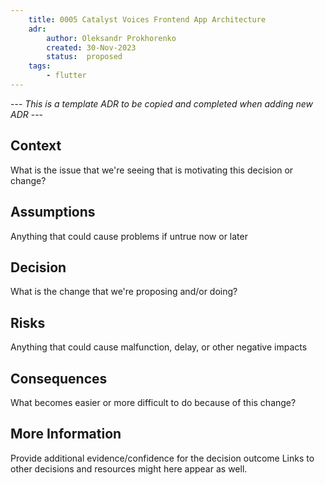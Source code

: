 ```yaml
---
    title: 0005 Catalyst Voices Frontend App Architecture
    adr:
        author: Oleksandr Prokhorenko
        created: 30-Nov-2023
        status:  proposed
    tags:
        - flutter
---
```


--- *This is a template ADR to be copied and completed when adding new ADR* ---

## Context

What is the issue that we're seeing that is motivating this decision or change?

## Assumptions

Anything that could cause problems if untrue now or later

## Decision

What is the change that we're proposing and/or doing?

## Risks

Anything that could cause malfunction, delay, or other negative impacts

## Consequences

What becomes easier or more difficult to do because of this change?

## More Information

Provide additional evidence/confidence for the decision outcome
Links to other decisions and resources might here appear as well.